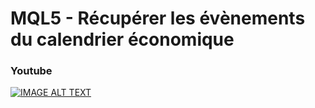 # MQL5 - Récupérer les évènements du calendrier économique

### Youtube

[![IMAGE ALT TEXT](http://img.youtube.com/vi/eZKpgj3ncLY/0.jpg)](http://www.youtube.com/watch?v=eZKpgj3ncLY "MQL5 - Récupérer les évènements du calendrier économique")
